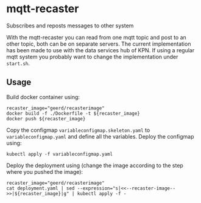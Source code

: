 # mqtt-recaster
Subscribes and reposts messages to other system

With the mqtt-recaster you can read from one mqtt topic and post to an other topic, both can be on separate servers.
The current implementation has been made to use with the data services hub of KPN. If using a regular mqtt system
you probably want to change the implementation under `start.sh`.

## Usage
Build docker container using:
```
recaster_image="geerd/recasterimage"
docker build -f ./Dockerfile -t ${recaster_image}
docker push ${recaster_image}
```

Copy the configmap `variableconfigmap.skeleton.yaml` to `variableconfigmap.yaml` and define all the variables.
Deploy the configmap using:
```
kubectl apply -f variableconfigmap.yaml
```

Deploy the deployment using (change the image according to the step where you pushed the image):
```
recaster_image="geerd/recasterimage"
cat deployment.yaml | sed --expression="s|<<--recaster-image-->>|${recaster_image}|g" | kubectl apply -f -
```



